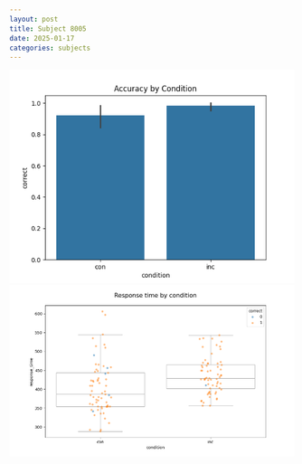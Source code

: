 ```yaml
---
layout: post
title: Subject 8005
date: 2025-01-17
categories: subjects
---
```


![](data/8005/run-21/8005_NF_acc.png)
![](data/8005/run-21/8005_NF_rt.png)

